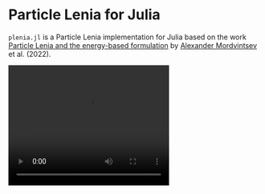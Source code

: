 # Particle Lenia for Julia

`plenia.jl` is a Particle Lenia implementation for Julia based on the work [Particle Lenia and the energy-based formulation](https://google-research.github.io/self-organising-systems/particle-lenia/) by [Alexander Mordvintsev](https://znah.net/) et al. (2022). 

<video src="https://github.com/BJCaasenbrood/ParticleLenia.jl/raw/master/assets/plenia.mp4" width="320" height="240" controls></video>
